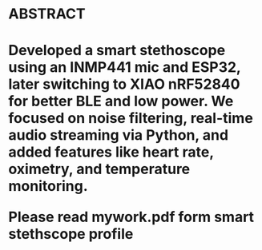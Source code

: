 <h1>ABSTRACT<h1>
	
  Developed a smart stethoscope using an INMP441 mic and ESP32, later switching to XIAO nRF52840 for better BLE and low power. 
  We focused on noise filtering, real-time audio streaming via Python, and added features like heart rate, oximetry, and temperature monitoring. 

Please read mywork.pdf form smart stethscope profile
